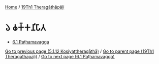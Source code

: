 
[Home](/) / [19Th1 Theragāthāpāḷi](../19Th1.md)

# 𑁬 𑀙𑀓𑁆𑀓𑀦𑀺𑀧𑀸𑀢

* [6.1 Paṭhamavagga](6/6.1.md)

[Go to previous page (5.1.12 Kosiyattheragāthā)](5/5.1/5.1.12.md) / [Go to parent page (19Th1 Theragāthāpāḷi)](0.md) / [Go to next page (6.1 Paṭhamavagga)](6/6.1.md)


